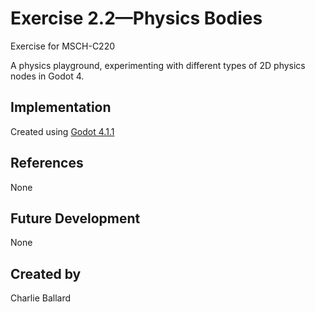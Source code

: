 # Exercise 2.2—Physics Bodies

Exercise for MSCH-C220

A physics playground, experimenting with different types of 2D physics nodes in Godot 4.

## Implementation

Created using [Godot 4.1.1](https://godotengine.org/download)

## References
None

## Future Development
None

## Created by
Charlie Ballard
```
